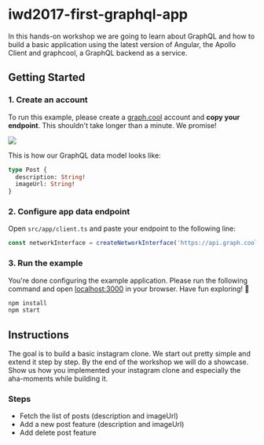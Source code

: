 # iwd2017-first-graphql-app

In this hands-on workshop we are going to learn about GraphQL and how to build a basic application using the latest version of Angular, the Apollo Client and graphcool, a GraphQL backend as a service.

## Getting Started

### 1. Create an account

To run this example, please create a [graph.cool](http://graph.cool) account and **copy your endpoint**. This shouldn't take longer than a minute. We promise!

![](http://i.imgur.com/ytXDR4B.gif)

This is how our GraphQL data model looks like:

```graphql
type Post {
  description: String!
  imageUrl: String!
}
```

### 2. Configure app data endpoint

Open `src/app/client.ts` and paste your endpoint to the following line:

```js
const networkInterface = createNetworkInterface('https://api.graph.cool/simple/v1/__PROJECT_ID__')
```


### 3. Run the example

You're done configuring the example application. Please run the following command and open [localhost:3000](http://localhost:3000) in your browser. Have fun exploring! 🎉

```sh
npm install
npm start
```


## Instructions

The goal is to build a basic instagram clone. We start out pretty simple and extend it step by step. By the end of the workshop we will do a showcase. Show us how you implemented your instagram clone and especially the aha-moments while building it.

### Steps

- Fetch the list of posts (description and imageUrl)
- Add a new post feature (description and imageUrl)
- Add delete post feature
